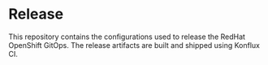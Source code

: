 # Release

This repository contains the configurations used to release the RedHat OpenShift GitOps. The release artifacts are built and shipped using Konflux CI.
